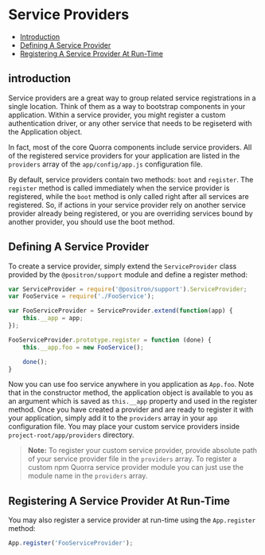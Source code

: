 # Service Providers

 - [Introduction](#introduction)
 - [Defining A Service Provider](#defining-a-service-provider)
 - [Registering A Service Provider At Run-Time](#registering-a-service-provider-at-run-time)

## introduction

Service providers are a great way to group related service registrations in a single location. Think of them as a way
 to bootstrap components in your application. Within a service provider, you might register a custom authentication
 driver, or any other service that needs to be regiseterd with the Application object.

In fact, most of the core Quorra components include service providers. All of the registered service providers for your
application are listed in the `providers` array of the `app/config/app.js` configuration file.

By default, service providers contain two methods: `boot` and `register`. The `register` method is called immediately
when the service provider is registered, while the `boot` method is only called right after all services are
registered. So, if actions in your service provider rely on another service provider already being registered, or you
 are overriding services bound by another provider, you should use the boot method.

## Defining A Service Provider

To create a service provider, simply extend the `ServiceProvider` class provided by the `@positron/support` module and
define a register method:

```javascript
var ServiceProvider = require('@positron/support').ServiceProvider;
var FooService = require('./FooService');

var FooServiceProvider = ServiceProvider.extend(function(app) {
    this.__app = app;
});

FooServiceProvider.prototype.register = function (done) {
    this.__app.foo = new FooService();

    done();
}
```

Now you can use foo service anywhere in you application as `App.foo`. Note that in the constructor method, the
application object is available to you as an argument which is saved as
`this.__app` property and used in the register method. Once you have created a provider and are ready to register it
with your application, simply add it to the `providers` array in your `app` configuration file. You may place your
custom service providers inside `project-root/app/providers` directory.

> **Note:** To register your custom service provider, provide absolute path of your service provider
file in the `providers` array. To register a custom npm Quorra service provider module you can just use the
module name in the `providers` array.

## Registering A Service Provider At Run-Time

You may also register a service provider at run-time using the `App.register` method:

```javascript
App.register('FooServiceProvider');
```

